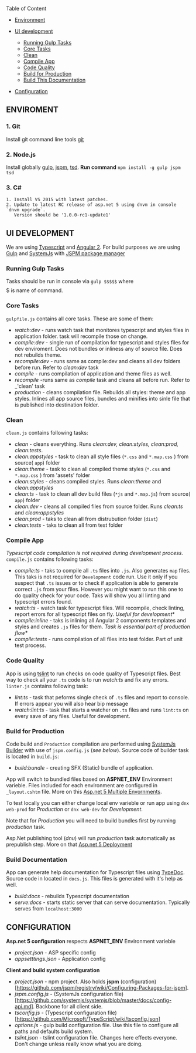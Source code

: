  Table of Content 
 - [Environment](#environment)
 
 - [UI development](#ui-development)
   * [Running Gulp Tasks](#running-gulp-tasks)
   * [Core Tasks](#core-tasks)
   * [Clean](#clean)
   * [Compile App](#compile-app)
   * [Code Quality](#code-quality)
   * [Build for Production](#build-for-production)
   * [Build This Documentation](#build-documentation)
   
 - [Configuration](#configuration)


## ENVIROMENT 

### 1. **Git**  
 Install git command line tools [git](https://git-scm.com/download/win)

### 2. **Node.js** 
Install globally [gulp](https:://gulpjs.com),  [jspm](https://jspm.io), [tsd](https://www.npmjs.com/package/tsd).
 **Run command**    `npm install -g gulp jspm tsd`

### 3. **C#**
	1. Install VS 2015 with latest patches. 
	2. Update to latest RC release of asp.net 5 using dnvm in console `dnvm upgrade`. 
       Version should be '1.0.0-rc1-update1'

## UI DEVELOPMENT

We are using [Typescript](http://www.typescriptlang.org/) and [Angular 2](https://angular.io/). 
For build purposes we are using [Gulp](http://gulpjs.com/) and [SystemJs](https://github.com/systemjs/systemjs) with [JSPM package manager](http://jspm.io/docs/getting-started.html)
### Running Gulp Tasks
Tasks should be run in console via `gulp $$$$$` where $$$$$ is name of command.

### Core Tasks
`gulpfile.js` contains all core tasks. These are some of them:
* _watch:dev_ - runs watch task that monitores typescript and styles files in application folder. task will recompile those on change.
* _compile:dev_ - single run of compilation for typescript and styles files for dev enviroment. Does not bundles or inliness any of source file. Does not rebuilds theme.
* _recompile:dev_ - runs same as compile:dev and cleans all dev folders before run. Refer to _clean:dev_ task
* _compile_ - runs compilation of application and theme files as well. 
* _recompile_ -runs same as _compile_ task  and cleans all  before run. Refer to _'clean' task
* _production_ - cleans compilation file. Rebuilds all styles: theme and app styles. Inlines all app source files, bundles  and minifies into sinle file that is published into destination folder.


### Clean
`clean.js` contains following tasks:
* _clean_ - cleans everything.  Runs _clean:dev, clean:styles, clean:prod, clean:tests_.
* _clean:appstyles_ - task to clean all style files (`*.css` and `*.map.css` ) from source( `app`) folder
* _clean:theme_ - task to clean all compiled theme styles (`*.css` and `*.map.css` ) from 'assets' folder
* _clean:styles_ - cleans compiled styles. Runs _clean:theme_ and _clean:appstyles_ 
* _clean:ts_ - task to clean all dev build files (`*js` and `*.map.js`) from source( `app`) folder
* _clean:dev_ - cleans all compiled files from source folder. Runs _clean:ts_ and _clean:appstyles_ 
* _clean:prod_ - taks to clean all from distrubution folder (`dist`)
* _clean:tests_ - taks to clean all from test folder


### Compile App
*Typescript code compilation is not required during development process.* 
`compile.js` contains following tasks:
* _compile:ts_ - taks to compile all `.ts` files into `.js`. Also generates `map` files. This taks is not required for `Development` code run. Use it only if you suspect that `.ts` issues or to check if application is able to generate correct `.js` from your files. However you might want to run this one to do quality check for your code. Taks will show you all linting and typescript errors found. 
* _watch:ts_ - watch task for typescript files. Will recompile, check linting, report errors for all typescript files on fly.  *Useful for development**
* _compile:inline_ - taks is inlining all Angular 2 components templates and styles and creates `.js` files for them. *Task is essential part of production flow**
* _compile:tests_ - runs compilation of all files into test folder. Part of unit test process.


### Code Quality
App is using [tslint](https://github.com/palantir/tslint) to run checks on code quality of Typescript files.
Best way to check all your `.ts` code is to run _watch:ts_ and fix any errors. 
`linter.js` contains following task: 
* _lint:ts_ - task that peforms single check of `.ts` files and report to console. If errors appear you will also hear bip message
* _watch:lint:ts_ - task that starts a watcher on `.ts` files and runs `lint:ts` on every save of any files. Useful for development.

### Build for Production
Code build and `Production` compilation are performed using [SystemJs Builder](https://github.com/systemjs/builder) with use of `jspm.config.js` (_see below_). 
Source code of builder task is located in `build.js`:
* _build:bundle_ - creating SFX (Static) bundle of application.

App will switch to bundled files based on **ASPNET_ENV** Environment varieble. 
Files included for each environment are configured in `_layout.cshtm` file.  More on this [Asp.net 5 Multiple Envornments](http://docs.asp.net/en/latest/fundamentals/environments.html). 

To test locally you can either change local env varieble or run app using `dnx web-prod` for *Production* or `dnx web-dev` for *Development*. 

Note that for *Production* you will need to build bundles first by running _production_ task. 

Asp.Net publishing tool (_dnu_) will run _production_ task automatically as prepublish step. More on that [Asp.net 5 Deployment](https://leanpub.com/aspnetdeployment/read)
 

### Build Documentation
App can generate help documentation for Typescript files using [TypeDoc](https://typedoc.io). Source code in located in `docs.js`. This files is generated with it's help as well.

* _build:docs_ - rebuilds Typescript documentation
* _serve:docs_ - starts static server that can serve documentation. Typically serves from `localhost:3000`


## CONFIGURATION 
**Asp.net 5 configuration** respects **ASPNET_ENV** Environment varieble
* _project.json_ - ASP specific config
* _appsetttings.json_ - Application config

**Client and build system configuration**
* _project.json_ - npm project. Also holds **jspm** (configuration)[https://github.com/jspm/registry/wiki/Configuring-Packages-for-jspm].
* _jspm.config.js_ - (SystemJs configuration file)[https://github.com/systemjs/systemjs/blob/master/docs/config-api.md]. Backbone for all client side.
* _tsconfig.js_ - (Typescript configuration file)[https://github.com/Microsoft/TypeScript/wiki/tsconfig.json]
* _options.js_ - gulp build configuration file. Use this file to configure all paths and defaults build system.
* _tslint.json_ - tslint configuration file. Changes here effects everyone. Don't change unless really know what you are doing.


 









